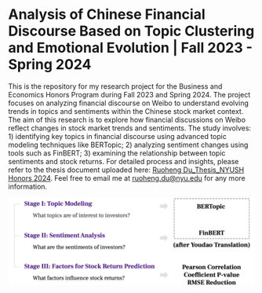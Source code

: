 # Analysis of Chinese Financial Discourse Based on Topic Clustering and Emotional Evolution | Fall 2023 - Spring 2024
This is the repository for my research project for the Business and Economics Honors Program during Fall 2023 and Spring 2024. The project focuses on analyzing financial discourse on Weibo to understand evolving trends in topics and sentiments within the Chinese stock market context. The aim of this research is to explore how financial discussions on Weibo reflect changes in stock market trends and sentiments. The study involves: 1) identifying key topics in financial discourse using advanced topic modeling techniques like BERTopic; 2) analyzing sentiment changes using tools such as FinBERT; 3) examining the relationship between topic sentiments and stock returns. For detailed process and insights, please refer to the thesis document uploaded here: [Ruoheng Du_Thesis_NYUSH Honors 2024](./Ruoheng%20Du_Thesis_NYUSH%20Honors%202024.pdf). Feel free to email me at ruoheng.du@nyu.edu for any more information.

<img width="800" alt="methodology" src="https://github.com/ruoheng-du/topic-modeling-sentiment-analysis/raw/main/assets/methodology.png">
